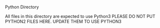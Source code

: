 Python Directory

All files in this directory are expected to use Python3
PLEASE DO NOT PUT PYTHON2 FILES HERE. UPDATE THEM TO USE PYTHON3
